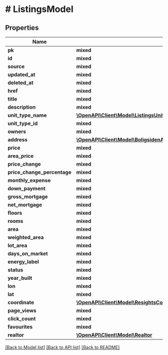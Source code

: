 # # ListingsModel

## Properties

Name | Type | Description | Notes
------------ | ------------- | ------------- | -------------
**pk** | **mixed** |  |
**id** | **mixed** |  |
**source** | **mixed** |  |
**updated_at** | **mixed** |  | [optional]
**deleted_at** | **mixed** |  | [optional]
**href** | **mixed** |  | [optional]
**title** | **mixed** |  | [optional]
**description** | **mixed** |  | [optional]
**unit_type_name** | [**\OpenAPI\Client\Model\ListingsUnitTypeEnum**](ListingsUnitTypeEnum.md) |  |
**unit_type_id** | **mixed** |  |
**owners** | **mixed** |  | [optional]
**address** | [**\OpenAPI\Client\Model\BoligsidenAddress**](BoligsidenAddress.md) |  |
**price** | **mixed** |  |
**area_price** | **mixed** |  | [optional]
**price_change** | **mixed** |  |
**price_change_percentage** | **mixed** |  |
**monthly_expense** | **mixed** |  |
**down_payment** | **mixed** |  | [optional]
**gross_mortgage** | **mixed** |  | [optional]
**net_mortgage** | **mixed** |  | [optional]
**floors** | **mixed** |  | [optional]
**rooms** | **mixed** |  | [optional]
**area** | **mixed** |  | [optional]
**weighted_area** | **mixed** |  | [optional]
**lot_area** | **mixed** |  | [optional]
**days_on_market** | **mixed** |  |
**energy_label** | **mixed** |  | [optional]
**status** | **mixed** |  |
**year_built** | **mixed** |  | [optional]
**lon** | **mixed** |  |
**lat** | **mixed** |  |
**coordinate** | [**\OpenAPI\Client\Model\ResightsCoreModelsListingsListingsElasticSearchCoordinateModel**](ResightsCoreModelsListingsListingsElasticSearchCoordinateModel.md) |  |
**page_views** | **mixed** |  |
**click_count** | **mixed** |  |
**favourites** | **mixed** |  |
**realtor** | [**\OpenAPI\Client\Model\Realtor**](Realtor.md) |  |

[[Back to Model list]](../../README.md#models) [[Back to API list]](../../README.md#endpoints) [[Back to README]](../../README.md)
